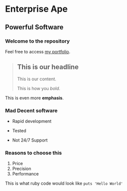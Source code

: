 Enterprise Ape
==============

Powerful Software
-----------------

### Welcome to the repository

Feel free to access [my portfolio](https://github.com/msletten).

> ## This is our headline
>
> This is our content.
>
> This is how you *bold*.

This is even more **emphasis**.

### Mad Decent software
* Rapid development
+ Tested
- Not 24/7 Support

### Reasons to choose this
1. Price
2. Precision
3. Performance

This is what ruby code would look like `puts 'Hello World'`